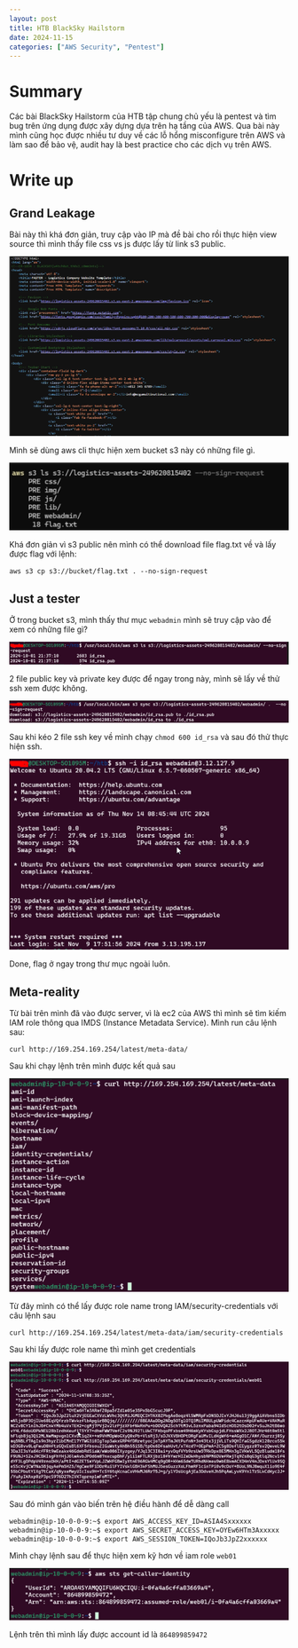 ```yaml
---
layout: post
title: HTB BlackSky Hailstorm
date: 2024-11-15
categories: ["AWS Security", "Pentest"]
---
```


# Summary

Các bài BlackSky Hailstorm của HTB tập chung chủ yếu là pentest và tìm bug trên ứng dụng được xây dựng dựa trên hạ tầng của AWS. Qua bài này mình cũng học được nhiều tư duy về các lỗ hổng misconfigure trên AWS và làm sao để bảo vệ, audit hay là best practice cho các dịch vụ trên AWS.

# Write up

## Grand Leakage

Bài này thì khá đơn giản, truy cập vào IP mà đề bài cho rồi thực hiện view source thì mình thấy file css vs js được lấy từ link s3 public. 

![](https://github.com/KevinKien/KevinKien.github.io/blob/main/assets/img/grandleak1.png?raw=true)

Mình sẽ dùng aws cli thực hiện xem bucket s3 này có những file gì. 

![](https://github.com/KevinKien/KevinKien.github.io/blob/main/assets/img/grandleak2.png?raw=true)

Khá đơn giản vì s3 public nên mình có thể download file flag.txt về và lấy được flag với lệnh:

```
aws s3 cp s3://bucket/flag.txt . --no-sign-request
```

## Just a tester

Ở trong bucket s3, mình thấy thư mục `webadmin` mình sẽ truy cập vào để xem có những file gì? 

![](https://raw.githubusercontent.com/KevinKien/KevinKien.github.io/refs/heads/main/assets/img/justatester1.png)

2 file public key và private key được để ngay trong này, mình sẽ lấy về thử ssh xem được không.

![](https://raw.githubusercontent.com/KevinKien/KevinKien.github.io/refs/heads/main/assets/img/justatester2.png)

Sau khi kéo 2 file ssh key về mình chạy `chmod 600 id_rsa` và sau đó thử thực hiện ssh. 

![](https://raw.githubusercontent.com/KevinKien/KevinKien.github.io/refs/heads/main/assets/img/justatester3.png)

Done, flag ở ngay trong thư mục ngoài luôn.

## Meta-reality

Từ bài trên mình đã vào được server, vì là ec2 của AWS thì mình sẽ tìm kiếm IAM role thông qua IMDS (Instance Metadata Service). Mình run câu lệnh sau:

```
curl http://169.254.169.254/latest/meta-data/
```

Sau khi chạy lệnh trên mình được kết quả sau

![](https://raw.githubusercontent.com/KevinKien/KevinKien.github.io/refs/heads/main/assets/img/Meta-reality1.png)

Từ đây mình có thể lấy được role name trong IAM/security-credentials với câu lệnh sau

```
curl http://169.254.169.254/latest/meta-data/iam/security-credentials
```

Sau khi lấy được role name thì mình get credentials

![](https://raw.githubusercontent.com/KevinKien/KevinKien.github.io/refs/heads/main/assets/img/Meta-reality2.png)

Sau đó mình gán vào biến trên hệ điều hành để dễ dàng call

```
webadmin@ip-10-0-0-9:~$ export AWS_ACCESS_KEY_ID=ASIA4Sxxxxxx
webadmin@ip-10-0-0-9:~$ export AWS_SECRET_ACCESS_KEY=OYEw6HTm3Axxxxx
webadmin@ip-10-0-0-9:~$ export AWS_SESSION_TOKEN=IQoJb3JpZ2xxxxxx
```

Mình chạy lệnh sau để thực hiện xem kỹ hơn về iam role `web01`

![](https://raw.githubusercontent.com/KevinKien/KevinKien.github.io/refs/heads/main/assets/img/Meta-reality3.png)

Lệnh trên thì mình lấy được account id là `864899859472`



